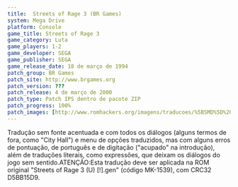 ```yaml
---
title:  Streets of Rage 3 (BR Games)
system: Mega Drive
platform: Console
game_title: Streets of Rage 3
game_category: Luta
game_players: 1-2
game_developer: SEGA
game_publisher: SEGA
game_release_date: 18 de março de 1994
patch_group: BR Games
patch_site: http://www.brgames.org
patch_version: ???
patch_release: 4 de março de 2000
patch_type: Patch IPS dentro de pacote ZIP
patch_progress: 100%
patch_images: [http://www.romhackers.org/imagens/traducoes/%5BSMD%5D%20Streets%20of%20Rage%203%20-%20BR%20Games%20-%201.png,http://www.romhackers.org/imagens/traducoes/%5BSMD%5D%20Streets%20of%20Rage%203%20-%20BR%20Games%20-%202.png,http://www.romhackers.org/imagens/traducoes/%5BSMD%5D%20Streets%20of%20Rage%203%20-%20BR%20Games%20-%203.png]
---
```

Tradução sem fonte acentuada e com todos os diálogos (alguns termos de fora, como "City Hall") e menu de opções traduzidos, mas com alguns erros de pontuação, de português e de digitação ("acupado" na introdução), além de traduções literais, como expressões, que deixam os diálogos do jogo sem sentido.ATENÇÃO:Esta tradução deve ser aplicada na ROM original "Streets of Rage 3 (U) [!].gen" (código MK-1539), com CRC32 D5BB15D9.